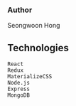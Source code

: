 ### Author
Seongwoon Hong

## Technologies
```
React
Redux
MaterializeCSS
Node.js
Express
MongoDB
```
